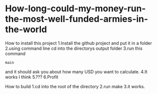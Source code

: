 # How-long-could-my-money-run-the-most-well-funded-armies-in-the-world
How to install this project
1.Install the github project and put it in a folder
2.using command line cd into the directorys output folder
3.run this command
```
main
```
and it should ask you about how many USD you want to calculate.
4.It works I think
5.???
6.Profit

How to build
1.cd into the root of the directory
2.run make
3.it works.
